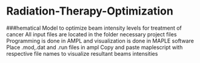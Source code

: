 # Radiation-Therapy-Optimization
###hematical Model to optimize beam intensity levels for treatment of cancer
 All input files are located in the folder necessary project files
 Programming is done in AMPL and visualization is done in MAPLE software
 Place .mod,.dat and .run files in ampl 
 Copy and paste maplescript with respective file names to visualize resultant beams intensities

